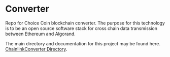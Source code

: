 # Converter
Repo for Choice Coin blockchain converter. The purpose for this technology is to be an open source software stack for cross chain data transmission between Ethereum and Algorand. 

The main directory and documentation for this project may be found here. [ChainlinkConverter Directory](https://github.com/ChoiceCoin/converter/tree/main/ChainlinkConverter).

